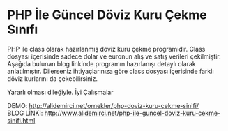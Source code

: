 # PHP İle Güncel Döviz Kuru Çekme Sınıfı

PHP ile class olarak hazırlanmış döviz kuru çekme programıdır. Class dosyası içerisinde sadece dolar ve euronun alış ve satış verileri çekilmiştir. Aşağıda bulunan blog linkinde programın hazırlanışı detaylı olarak anlatılmıştır. Dilerseniz ihtiyaçlarınıza göre class dosyası içerisinde farklı döviz kurlarını da çekebilirsiniz.

Yararlı olması dileğiyle. İyi Çalışmalar

DEMO: http://alidemirci.net/ornekler/php-doviz-kuru-cekme-sinifi/
<br />BLOG LİNKİ: http://www.alidemirci.net/php-ile-guncel-doviz-kuru-cekme-sinifi.html
